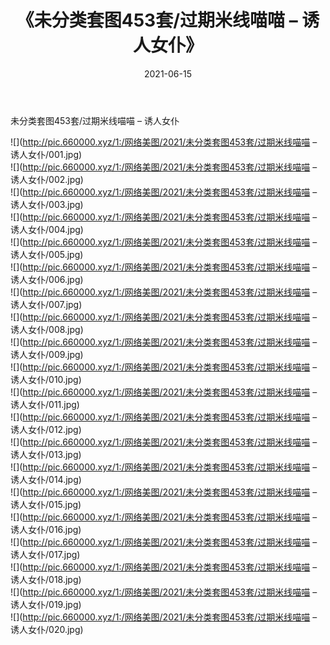 ﻿---
layout: post
title:  《未分类套图453套/过期米线喵喵 – 诱人女仆》
date:   2021-06-15
img: http://pic.660000.xyz/1:/网络美图/2021/未分类套图453套/过期米线喵喵 – 诱人女仆/000.jpg
categories: [美女, 清纯, 唯美]
---

未分类套图453套/过期米线喵喵 – 诱人女仆

 ![](http://pic.660000.xyz/1:/网络美图/2021/未分类套图453套/过期米线喵喵 – 诱人女仆/001.jpg) <br>![](http://pic.660000.xyz/1:/网络美图/2021/未分类套图453套/过期米线喵喵 – 诱人女仆/002.jpg) <br>![](http://pic.660000.xyz/1:/网络美图/2021/未分类套图453套/过期米线喵喵 – 诱人女仆/003.jpg) <br>![](http://pic.660000.xyz/1:/网络美图/2021/未分类套图453套/过期米线喵喵 – 诱人女仆/004.jpg) <br>![](http://pic.660000.xyz/1:/网络美图/2021/未分类套图453套/过期米线喵喵 – 诱人女仆/005.jpg) <br>![](http://pic.660000.xyz/1:/网络美图/2021/未分类套图453套/过期米线喵喵 – 诱人女仆/006.jpg) <br>![](http://pic.660000.xyz/1:/网络美图/2021/未分类套图453套/过期米线喵喵 – 诱人女仆/007.jpg) <br>![](http://pic.660000.xyz/1:/网络美图/2021/未分类套图453套/过期米线喵喵 – 诱人女仆/008.jpg) <br>![](http://pic.660000.xyz/1:/网络美图/2021/未分类套图453套/过期米线喵喵 – 诱人女仆/009.jpg) <br>![](http://pic.660000.xyz/1:/网络美图/2021/未分类套图453套/过期米线喵喵 – 诱人女仆/010.jpg) <br>![](http://pic.660000.xyz/1:/网络美图/2021/未分类套图453套/过期米线喵喵 – 诱人女仆/011.jpg) <br>![](http://pic.660000.xyz/1:/网络美图/2021/未分类套图453套/过期米线喵喵 – 诱人女仆/012.jpg) <br>![](http://pic.660000.xyz/1:/网络美图/2021/未分类套图453套/过期米线喵喵 – 诱人女仆/013.jpg) <br>![](http://pic.660000.xyz/1:/网络美图/2021/未分类套图453套/过期米线喵喵 – 诱人女仆/014.jpg) <br>![](http://pic.660000.xyz/1:/网络美图/2021/未分类套图453套/过期米线喵喵 – 诱人女仆/015.jpg) <br>![](http://pic.660000.xyz/1:/网络美图/2021/未分类套图453套/过期米线喵喵 – 诱人女仆/016.jpg) <br>![](http://pic.660000.xyz/1:/网络美图/2021/未分类套图453套/过期米线喵喵 – 诱人女仆/017.jpg) <br>![](http://pic.660000.xyz/1:/网络美图/2021/未分类套图453套/过期米线喵喵 – 诱人女仆/018.jpg) <br>![](http://pic.660000.xyz/1:/网络美图/2021/未分类套图453套/过期米线喵喵 – 诱人女仆/019.jpg) <br>![](http://pic.660000.xyz/1:/网络美图/2021/未分类套图453套/过期米线喵喵 – 诱人女仆/020.jpg) <br>